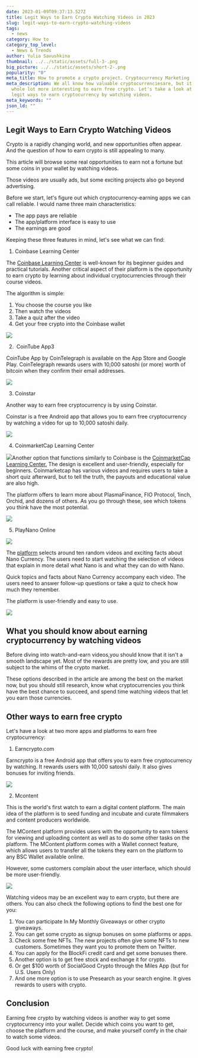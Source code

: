 ```yaml
---
date: 2023-01-09T09:37:13.527Z
title: Legit Ways to Earn Crypto Watching Videos in 2023
slug: legit-ways-to-earn-crypto-watching-videos
tags:
  - news
category: How to
category_top_level:
  - News & Trends
author: Yulia Savushkina
thumbnail: ../../static/assets/full-3-.png
big_picture: ../../static/assets/short-2-.png
popularity: "0"
meta_title: How to promote a crypto project. Cryptocurrency Marketing
meta_description: We all know how valuable cryptocurrenciesare, but it becomes a
  whole lot more interesting to earn free crypto. Let's take a look at the most
  legit ways to earn cryptocurrency by watching videos.
meta_keywords: ""
json_ld: ""
---
```

## Legit Ways to Earn Crypto Watching Videos

Crypto is a rapidly changing world, and new opportunities often appear. And the question of how to earn crypto is still appealing to many.    

This article will browse some real opportunities to earn not a fortune but some coins in your wallet by watching videos. 

Those videos are usually ads, but some exciting projects also go beyond advertising.

Before we start, let's figure out which cryptocurrency-earning apps we can call reliable. I would name three main characteristics:

* The app pays are reliable
* The app/platform interface is easy to use
* The earnings are good

Keeping these three features in mind, let's see what we can find:

1. Coinbase Learning Center 

The [Coinbase Learning Center](https://www.coinbase.com/learn) is well-known for its beginner guides and practical tutorials. Another critical aspect of their platform is the opportunity to earn crypto by learning about individual cryptocurrencies through their course videos.

The algorithm is simple:

1. You choose the course you like 
2. Then watch the videos 
3. Take a quiz after the video 
4. Get your free crypto into the Coinbase wallet 

![](https://lh3.googleusercontent.com/U5bswMG0MyFtxMuYp-lOS5snpymmLyRefsGP4mI5ojDd1eabdt3bFKr5d9qCbb-jQJMPK2TKYq84njWskIqm5l3Z0NyvlzUibIsDlFEB95hCo9xl8lMIrjgOVSBWvy6j0XiIaWAQszav9p_FvV_lXG8h97zho6QDCsHZUcric80A96rFXVSZm3m0YDbnCA)

2.  CoinTube App3

CoinTube App by CoinTelegraph is available on the App Store and Google Play. CoinTelegraph rewards users with 10,000 satoshi (or more) worth of bitcoin when they confirm their email addresses.

![](https://lh3.googleusercontent.com/uAupvsUl2b-7196p9IdKxKk8lQUjqOtFrWBe20HwxId16Ipl5raDVLqIsVdN1j_M0c0BA-Nk3XndZNKmRp_JyQfRvxI8GK1kdlX9YvKUiQ28v9Hptv2QcKfgLagmqjuK_7JTkDyB-SC8Kve6avy0hrC-ZrU7M_-Y1ofVvD3vEHK6eKVEJSRYgVUt84ZB7w)

3. Coinstar 

Another way to earn free cryptocurrency is by using Coinstar.

Coinstar is a free Android app that allows you to earn free cryptocurrency by watching a video for up to 10,000 satoshi daily.

![](https://lh4.googleusercontent.com/uXG7ckqSt5HTHnG2lesm5oVXWkMh6HJwVpjGdqqY4HhwukvPDVlUJTQMfwkzSR4Y4x3tGUVzRdfprr7cdKH8JzYCQyWO6ThvvPlfMUjW10T5B_tfKdlBm1hTR2ax9HYYnk0LDHydivD1z2eRTvWqvGGm0sBvQeMbSkmRsDw8EwKFqt6fQFVaxuA96xm_sw)

4. CoinmarketCap Learning Center

![](https://lh3.googleusercontent.com/BSykDmKWzwGoFh238xP6ERrN5Pq6L_0eD9VIEAGzUz5wdi0-mVn_ujIEMGUlebQIBqY6voN4yHnsXCWNPntzl8fXSMTIe325Kt3yy_ZuW_aAXIQqDEJ-bhs3mSxt8Pfvo4rqV_cOMU-BzYdKjsZai16VMGOOci58llmSUjWpI2vtxYYITyhYA6vaj7XeWQ)Another option that functions similarly to Coinbase is the [CoinmarketCap Learning Center.](https://coinmarketcap.com/earn/) The design is excellent and user-friendly, especially for beginners. Coinmarketcap has various videos and requires users to take a short quiz afterward, but to tell the truth, the payouts and educational value are also high. 

The platform offers to learn more about PlasmaFinance, FIO Protocol, 1inch, Orchid, and dozens of others. As you go through these, see which tokens you think have the most potential. 

![](https://lh6.googleusercontent.com/MUE6bwQxN158N8oQBMqrvsu3QaC8hbaD9jSC0MFI7s-lbE6d_M1_A2oPkGRhXxy_cljm42HQF2PKDOYu263o27H7HsGH9wV0kj8oLwx1Y4ReCzynunGCdBwCBQNC0JmU6G4O61H6-oTLfGT8AkEdE4bv0Aj1CXMmRRR0jKDKgPOAp8PEiHrE6mtOFE01-Q)

5. PlayNano Online

![](https://lh6.googleusercontent.com/mX1x32_gtEleck0SLiKeBlkOCj3ZQgr0SUZfE3HHM94bDft7oB3vK5x7EXcmN97AwKqbVtWBet4eJNSkkOQwxz0jYrqBBMcb5nOe2eapFh8IuA-g63Zf3tjlp0d8qfLzVNZTI6MTFdYpHzF0i1qAoMbxSfCnaiCGOgVf7MrUyAvQGOHRhhwreojuZCb2vQ)

The [platform](https://playnano.online/watch-and-learn) selects around ten random videos and exciting facts about Nano Currency. The users need to start watching the selection of videos that explain in more detail what Nano is and what they can do with Nano.

Quick topics and facts about Nano Currency accompany each video. The users need to answer follow-up questions or take a quiz to check how much they remember. 

The platform is user-friendly and easy to use. 

![](https://lh5.googleusercontent.com/FJV5d9Kr1-53wxhzriONmeoYUFi4mnuzksoPRGVg0rC38-1dZjRhpLmAYiXVyNrVHU1HO7rWREQBVyPBkl3B1BUCeh4-7RQcBBFrjVH9l3HWTpNCg6o54KM3IAGUdP36UyFWdGJB_OgJ6oYVho-ATOaHzgNBVzfdOEKpII-bV7AxGkZ45rejKw1LSO06MA)

## What you should know about earning cryptocurrency by watching videos

Before diving into watch-and-earn videos,you should know that it isn't a smooth landscape yet. Most of the rewards are pretty low, and you are still subject to the whims of the crypto market. 

These options described in the article are among the best on the market now, but you should still research, know what cryptocurrencies you think have the best chance to succeed, and spend time watching videos that let you earn those currencies.

## Other ways to earn free crypto

Let's have a look at two more apps and platforms to earn free cryptocurrency: 

1. Earncrypto.com

Earncrypto is a free Android app that offers you to earn free cryptocurrency by watching. It rewards users with 10,000 satoshi daily. It also gives bonuses for inviting friends.

![](https://lh4.googleusercontent.com/uYRVnNFUKK2duIIe8_ULee3gdJbjbTY1MAacUcxchKY_Of02o86v_8Uwp_7v516oSy8nigmTdgoPVeV2umPUPAFwaS8GdW_RBc3JYBD6QLC-mA6OCQwwActMG_QkW8QRmssa_s2xooa4erFwq4X3_QcBT-x9rfl4uvJBXGvG6n8OeN-fxmaB_WPQswR27g)

2. Mcontent 

This is the world's first watch to earn a digital content platform. The main idea of the platform is to seed funding and incubate and curate filmmakers and content producers worldwide. 

The MContent platform provides users with the opportunity to earn tokens for viewing and uploading content as well as to do some other tasks on the platform. The MContent platform comes with a Wallet connect feature, which allows users to transfer all the tokens they earn on the platform to any BSC Wallet available online.

However, some customers complain about the user interface, which should be more user-friendly. 

![](https://lh4.googleusercontent.com/h0gUo-tlEc_modUt20gfS3TE72PaDaFnKqNYdMb7bvujHU7_nWKd0AhruT9mFw8PZjweOoG3tBFErCJD_22UIMghMGOu_MFnFe_4XpF7zudFecBrw1e4Kt5Cf0rz536-PK7FGRYPGU9nBOZNVMo9rpmuO5fAYnJv22SsmDacAnRo27jhbFs3odcaixdMCQ)

Watching videos may be an excellent way to earn crypto, but there are others. You can also check the following options to find the best one for you:

1. You can participate In My Monthly Giveaways or other crypto giveaways.
2. You can get some crypto as signup bonuses on some platforms or apps.
3. Check some free NFTs. The new projects often give some NFTs to new customers. Sometimes they want you to promote them on Twitter.
4. You can apply for the BlockFi credit card and get some bonuses there. 
5. Another option is to get free stock and exchange it for crypto.
6. Or get $100 worth of SocialGood Crypto through the Miles App (but for U.S. Users Only)
7. And one more option is to use Presearch as your search engine. It gives rewards to users with crypto. 

## Conclusion

Earning free crypto by watching videos is another way to get some cryptocurrency into your wallet. Decide which coins you want to get, choose the platform and the course, and make yourself comfy in the chair to watch some videos. 

Good luck with earning free crypto!